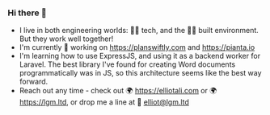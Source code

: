 ### Hi there 👋

- I live in both engineering worlds: 🧑‍💻 tech, and the 👨‍🔧 built environment. But they work well together!
- I'm currently 💪 working on https://planswiftly.com and https://pianta.io
- I'm learning how to use ExpressJS, and using it as a backend worker for Laravel. The best library I've found for creating Word documents programmatically was in JS, so this architecture seems like the best way forward.
- Reach out any time - check out 🌍 https://elliotali.com or 🌍 https://lgm.ltd, or drop me a line at 📨 elliot@lgm.ltd
